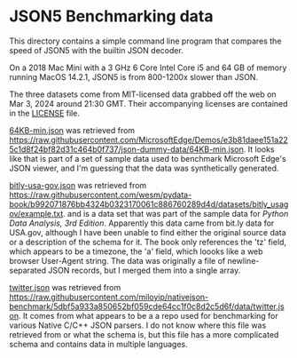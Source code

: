 # JSON5 Benchmarking data

This directory contains a simple command line program that compares the
speed of JSON5 with the builtin JSON decoder. 

On a 2018 Mac Mini with a 3 GHz 6 Core Intel Core i5 and 64 GB of memory
running MacOS 14.2.1, JSON5 is from 800-1200x slower than JSON.

The three datasets come from MIT-licensed data grabbed off the web on
Mar 3, 2024 around 21:30 GMT. Their accompanying licenses are contained
in the [LICENSE](license.md) file.

[64KB-min.json](64KB-min.json) was retrieved from 
<https://raw.githubusercontent.com/MicrosoftEdge/Demos/e3b81daee151a225c1d8f24bf82d31c464b0f737/json-dummy-data/64KB-min.json>.
It looks like that is part of a set of sample data used to benchmark
Microsoft Edge's JSON viewer, and I'm guessing that the data was 
synthetically generated.

[bitly-usa-gov.json](bitly-usa-gov.json) was retrieved from 
<https://raw.githubusercontent.com/wesm/pydata-book/b992071876bb4324b0323170061c886760289d4d/datasets/bitly_usagov/example.txt>.
and is a data set that was part of the sample data for *Python Data Analysis,
3rd Edition*. Apparently this data came from bit.ly data for USA.gov, although
I have been unable to find either the original source data or a description
of the schema for it. The book only references the 'tz' field, which appears
to be a timezone, the 'a' field, which loooks like a web browser User-Agent
string. The data was originally a file of newline-separated JSON records,
but I merged them into a single array.

[twitter.json](twitter.json) was retrieved from 
<https://raw.githubusercontent.com/miloyip/nativejson-benchmark/5dbf5a933a850652bf059cde64cc1f0c8d2c5d6f/data/twitter.json>.
It comes from what appears to be a a repo used for benchmarking for various
Native C/C++ JSON parsers. I do not know where this file was retrieved from
or what the schema is, but this file has a more complicated schema and contains
data in multiple languages.
